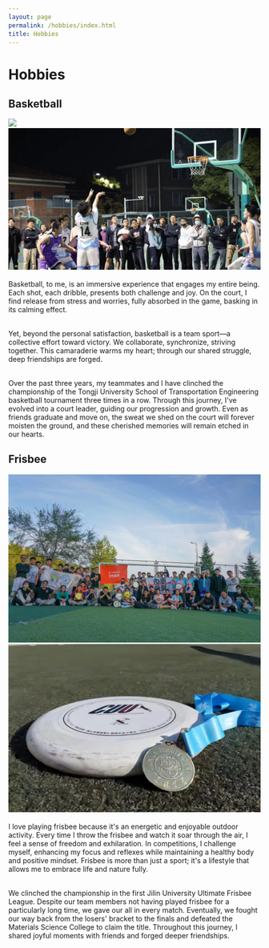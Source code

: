 ```yaml
---
layout: page
permalink: /hobbies/index.html
title: Hobbies
---
```


# Hobbies

## Basketball

<div class="second">
<img src="/images/basketball1.jpg style="width: 200px; height: 150px;"">
<img src="/images/basketball2.jpg">
</div>
<br>Basketball, to me, is an immersive experience that engages my entire being. Each shot, each dribble, presents both challenge and joy. On the court, I find release from stress and worries, fully absorbed in the game, basking in its calming effect.

<br>Yet, beyond the personal satisfaction, basketball is a team sport—a collective effort toward victory. We collaborate, synchronize, striving together. This camaraderie warms my heart; through our shared struggle, deep friendships are forged.

<br>Over the past three years, my teammates and I have clinched the championship of the Tongji University School of Transportation Engineering basketball tournament three times in a row. Through this journey, I've evolved into a court leader, guiding our progression and growth. Even as friends graduate and move on, the sweat we shed on the court will forever moisten the ground, and these cherished memories will remain etched in our hearts.

## Frisbee

<div class="second">
<img src="/images/Frisbee1.jpg">
<img src="/images/Frisbee2.jpg">
</div>
<br>I love playing frisbee because it's an energetic and enjoyable outdoor activity. Every time I throw the frisbee and watch it soar through the air, I feel a sense of freedom and exhilaration. In competitions, I challenge myself, enhancing my focus and reflexes while maintaining a healthy body and positive mindset. Frisbee is more than just a sport; it's a lifestyle that allows me to embrace life and nature fully.

<br>We clinched the championship in the first Jilin University Ultimate Frisbee League. Despite our team members not having played frisbee for a particularly long time, we gave our all in every match. Eventually, we fought our way back from the losers' bracket to the finals and defeated the Materials Science College to claim the title. Throughout this journey, I shared joyful moments with friends and forged deeper friendships.

